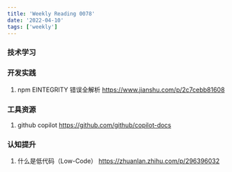 ```yaml
---
title: 'Weekly Reading 0078'
date: '2022-04-10'
tags: ['weekly']
---
```


### 技术学习

### 开发实践
1. npm EINTEGRITY 错误全解析 https://www.jianshu.com/p/2c7cebb81608

### 工具资源

1. github copilot https://github.com/github/copilot-docs

### 认知提升
1. 什么是低代码（Low-Code） https://zhuanlan.zhihu.com/p/296396032
